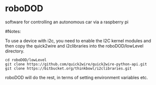 roboDOD
=======

software for controlling an autonomous car via a raspberry pi

#Notes:

To use a device with i2c, you need to enable the I2C kernel modules and
then copy the quick2wire and i2clibraries into the roboDOD/lowLevel 
directory.  

    cd roboDOD/lowLevel
    git clone https://github.com/quick2wire/quick2wire-python-api.git
    git clone https://bitbucket.org/thinkbowl/i2clibraries.git

roboDOD will do the rest, in terms of setting environment variables etc.

